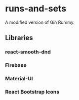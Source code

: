 # runs-and-sets

A modified version of Gin Rummy.

## Libraries

### react-smooth-dnd

### Firebase

### Material-UI

### React Bootstrap Icons
